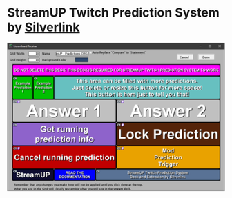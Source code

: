 # StreamUP Twitch Prediction System by [Silverlink](https://twitch.tv/silverlink)

![](https://raw.githubusercontent.com/XSilverlink/LB-ReadMe-Files/main/StreamUP%20Twitch%20Prediction%20System/images/LioranBoard_Receiver_GUmc3k2112.png)

<!--stackedit_data:
eyJoaXN0b3J5IjpbLTE1OTE1MjAwODYsLTEwNjM3Njc1MDYsLT
k0NTAwMDk0NF19
-->
